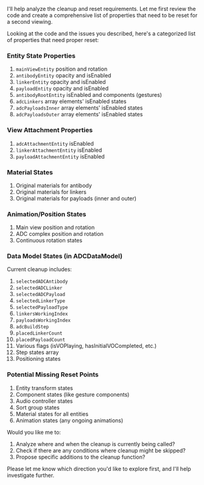 I'll help analyze the cleanup and reset requirements. Let me first review the code and create a comprehensive list of properties that need to be reset for a second viewing.

Looking at the code and the issues you described, here's a categorized list of properties that need proper reset:

### Entity State Properties
1. `mainViewEntity` position and rotation
2. `antibodyEntity` opacity and isEnabled
3. `linkerEntity` opacity and isEnabled
4. `payloadEntity` opacity and isEnabled
5. `antibodyRootEntity` isEnabled and components (gestures)
6. `adcLinkers` array elements' isEnabled states
7. `adcPayloadsInner` array elements' isEnabled states
8. `adcPayloadsOuter` array elements' isEnabled states

### View Attachment Properties
1. `adcAttachmentEntity` isEnabled
2. `linkerAttachmentEntity` isEnabled
3. `payloadAttachmentEntity` isEnabled

### Material States
1. Original materials for antibody
2. Original materials for linkers
3. Original materials for payloads (inner and outer)

### Animation/Position States
1. Main view position and rotation
2. ADC complex position and rotation
3. Continuous rotation states

### Data Model States (in ADCDataModel)
Current cleanup includes:
1. `selectedADCAntibody`
2. `selectedADCLinker`
3. `selectedADCPayload`
4. `selectedLinkerType`
5. `selectedPayloadType`
6. `linkersWorkingIndex`
7. `payloadsWorkingIndex`
8. `adcBuildStep`
9. `placedLinkerCount`
10. `placedPayloadCount`
11. Various flags (isVOPlaying, hasInitialVOCompleted, etc.)
12. Step states array
13. Positioning states

### Potential Missing Reset Points
1. Entity transform states
2. Component states (like gesture components)
3. Audio controller states
4. Sort group states
5. Material states for all entities
6. Animation states (any ongoing animations)

Would you like me to:
1. Analyze where and when the cleanup is currently being called?
2. Check if there are any conditions where cleanup might be skipped?
3. Propose specific additions to the cleanup function?

Please let me know which direction you'd like to explore first, and I'll help investigate further.
